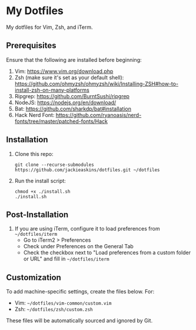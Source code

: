 # My Dotfiles
My dotfiles for Vim, Zsh, and iTerm.

## Prerequisites
Ensure that the following are installed before beginning:

1. Vim: https://www.vim.org/download.php
1. Zsh (make sure it's set as your default shell): https://github.com/ohmyzsh/ohmyzsh/wiki/Installing-ZSH#how-to-install-zsh-on-many-platforms
1. Ripgrep: https://github.com/BurntSushi/ripgrep
1. NodeJS: https://nodejs.org/en/download/
1. Bat: https://github.com/sharkdp/bat#installation
1. Hack Nerd Font: https://github.com/ryanoasis/nerd-fonts/tree/master/patched-fonts/Hack

## Installation
1. Clone this repo:

   ```
   git clone --recurse-submodules https://github.com/jackieaskins/dotfiles.git ~/dotfiles
   ```

1. Run the install script:

   ```
   chmod +x ./install.sh
   ./install.sh
   ```

## Post-Installation
1. If you are using iTerm, configure it to load preferences from `~/dotfiles/iterm`
    - Go to iTerm2 > Preferences
    - Check under Preferences on the General Tab
    - Check the checkbox next to "Load preferences from a custom folder or URL" and fill in `~/dotfiles/iterm`

## Customization
To add machine-specific settings, create the files below. For:
- Vim: `~/dotfiles/vim-common/custom.vim`
- Zsh: `~/dotfiles/zsh/custom.zsh`

These files will be automatically sourced and ignored by Git.
